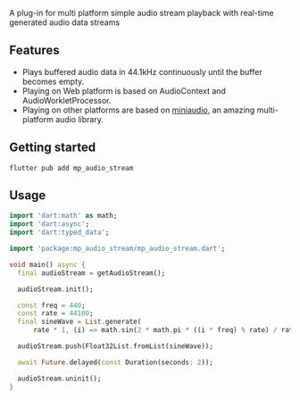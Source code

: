 
A plug-in for multi platform simple audio stream playback with real-time generated audio data streams

## Features

- Plays buffered audio data in 44.1kHz continuously until the buffer becomes empty.
- Playing on Web platform is based on AudioContext and AudioWorkletProcessor.
- Playing on other platforms are based on [miniaudio](https://github.com/mackron/miniaudio.git), an amazing multi-platform audio library.

## Getting started

```
flutter pub add mp_audio_stream
```

## Usage

```dart
import 'dart:math' as math;
import 'dart:async';
import 'dart:typed_data';

import 'package:mp_audio_stream/mp_audio_stream.dart';

void main() async {
  final audioStream = getAudioStream();

  audioStream.init();

  const freq = 440;
  const rate = 44100;
  final sineWave = List.generate(
      rate * 1, (i) => math.sin(2 * math.pi * ((i * freq) % rate) / rate));

  audioStream.push(Float32List.fromList(sineWave));

  await Future.delayed(const Duration(seconds: 2));

  audioStream.uninit();
}
```

